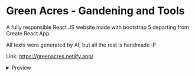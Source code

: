 # Green Acres - Gandening and Tools

A fully responsible React JS website made with bootstrap 5 departing from Create React App.

All texts were generated by AI, but all the rest is handmade :P

Link: https://greenacres.netlify.app/

<details>
  <summary>Preview</summary>
  
  ![Screenshot 2023-05-06 at 13-27-35 Green Acres - Gardening and Tools](https://user-images.githubusercontent.com/61253567/236636577-58fcc737-a099-42d2-9e85-c1a274f1a5a5.png)
  
  ![Screenshot 2023-05-06 at 13-30-38 Green Acres - Gardening and Tools](https://user-images.githubusercontent.com/61253567/236636575-c10590a4-9199-4a4b-afd4-26155fec8eb6.png)

  ![Screenshot 2023-05-06 at 13-42-08 Green Acres - Gardening and Tools](https://user-images.githubusercontent.com/61253567/236636576-dffcfead-2471-4d01-9e2e-0e73677fa70a.png)

  ![Screenshot 2023-05-06 at 13-29-11 Green Acres - Gardening and Tools](https://user-images.githubusercontent.com/61253567/236636574-89d6350c-08ee-4c4e-9eb3-f4d72bd98fe6.png)

</details>
